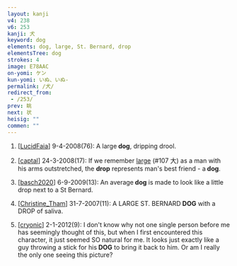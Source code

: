 ```yaml
---
layout: kanji
v4: 238
v6: 253
kanji: 犬
keyword: dog
elements: dog, large, St. Bernard, drop
elementsTree: dog
strokes: 4
image: E78AAC
on-yomi: ケン
kun-yomi: いぬ、いぬ-
permalink: /犬/
redirect_from:
 - /253/
prev: 眺
next: 状
heisig: ""
commen: ""
---
```


1) [<a href="http://kanji.koohii.com/profile/LucidFaia">LucidFaia</a>] 9-4-2008(76): A large<strong> dog</strong>, dripping drool.

2) [<a href="http://kanji.koohii.com/profile/captal">captal</a>] 24-3-2008(17): If we remember <a href="../v4/107.html">large</a> (#107 大) as a man with his arms outstretched, the <strong>drop</strong> represents man&#039;s best friend - a<strong> dog</strong>.

3) [<a href="http://kanji.koohii.com/profile/basch2020">basch2020</a>] 6-9-2009(13): An average<strong> dog</strong> is made to look like a little drop next to a St Bernard.

4) [<a href="http://kanji.koohii.com/profile/Christine_Tham">Christine_Tham</a>] 31-7-2007(11): A LARGE ST. BERNARD<strong> DOG</strong> with a DROP of saliva.

5) [<a href="http://kanji.koohii.com/profile/cryonic">cryonic</a>] 2-1-2012(9): I don&#039;t know why not one single person before me has seemingly thought of this, but when I first encountered this character, it just seemed SO natural for me. It looks just exactly like a guy throwing a stick for his<strong> DOG</strong> to bring it back to him. Or am I really the only one seeing this picture?

